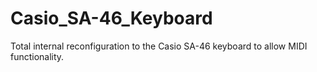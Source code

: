 # Casio_SA-46_Keyboard
Total internal reconfiguration to the Casio SA-46 keyboard to allow MIDI functionality. 
